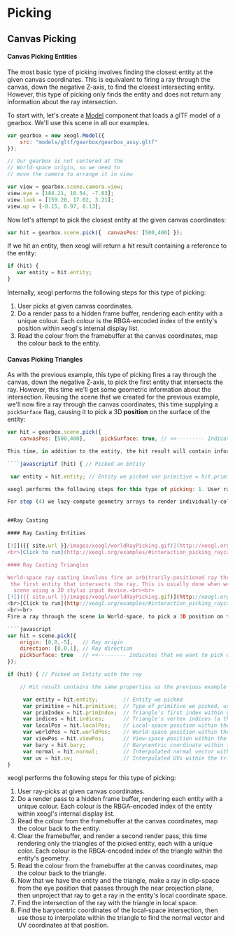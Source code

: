 # Picking

## Canvas Picking

#### Canvas Picking Entities

The most basic type of picking involves finding the closest entity at the given canvas coordinates. This is equivalent to firing a ray through the canvas, down the negative Z-axis, to find the closest intersecting entity. However, this type of  picking only finds the entity and does not return any information about the ray intersection.

To start with, let's create a [Model](http://xeogl.org/docs/classes/Model.html) component that loads a glTF model of a gearbox. We'll use this scene in all our examples.

```javascript
var gearbox = new xeogl.Model({ 
    src: "models/gltf/gearbox/gearbox_assy.gltf" 
});  

// Our gearbox is not centered at the 
// World-space origin, so we need to 
// move the camera to arrange it in view 

var view = gearbox.scene.camera.view; 
view.eye = [184.21, 10.54, -7.03]; 
view.look = [159.20, 17.02, 3.21]; 
view.up = [-0.15, 0.97, 0.13]; 
```

Now let's attempt to pick the closest entity at the given canvas coordinates:

```javascript
var hit = gearbox.scene.pick({  canvasPos: [500,400] });
```

If we hit an entity, then xeogl will return a hit result containing a reference to the entity:

```javascript
if (hit) { 
   var entity = hit.entity;  
}
```

Internally, xeogl performs the following steps for this type of picking:

1. User picks at given canvas coordinates. 
2. Do a render pass to a hidden frame buffer, rendering each entity with a unique colour. Each colour is the RBGA-encoded index of the entity's position within xeogl's internal display list. 
3. Read the colour from the framebuffer at the canvas coordinates, map the colour back to the entity. 

#### Canvas Picking Triangles

As with the previous example, this type of picking fires a ray through the canvas, down the negative Z-axis, to pick the first entity that intersects the ray. However, this time we'll get some geometric information about the intersection.
Reusing the scene that we created for the previous example, we'll now fire a ray through the canvas coordinates, this time  supplying a `pickSurface` flag, causing it to pick a 3D **position** on the surface of the entity:

```javascript
var hit = gearbox.scene.pick({      
    canvasPos: [500,400],     pickSurface: true, // <<--------- Indicates that we want to pick on surface });````

This time, in addition to the entity, the hit result will contain information about the position that we picked on the entity's surface:

````javascriptif (hit) { // Picked an Entity

 var entity = hit.entity; // Entity we picked var primitive = hit.primitive; // Type of primitive we picked, usually "triangles" var primIndex = hit.primIndex; // Triangle's first index within geometry indices var indices = hit.indices; // Triangle's vertex indices (a three element array) var localPos = hit.localPos; // Local-space position within the triangle var worldPos = hit.worldPos; // World-space position within the triangle var viewPos = hit.viewPos; // View-space position within the triangle var bary = hit.bary; // Barycentric coordinate within the triangle var normal = hit.normal; // Interpolated normal vector within the triangle var uv = hit.uv; // Interpolated UVs within the triangle}````

xeogl performs the following steps for this type of picking: 1. User ray-picks at given canvas coordinates.2. Do a render pass to a hidden frame buffer, rendering each entity with a unique colour. Each colour is the RBGA-encoded index of the entity within xeogl's internal display list.3. Read the colour from the framebuffer at the canvas coordinates, map the colour back to the entity. 4. Clear the framebuffer, and render a second render pass, this time rendering only the triangles of the picked entity, each with a unique color. Each colour is the RBGA-encoded index of the triangle within the entity's geometry.5. Read the colour from the framebuffer at the canvas coordinates, map the colour back to the triangle.6. Now that we have the entity and the triangle, make a ray in clip-space from the eye position that passes through the near projection plane, then unproject that ray to get a ray in the entity's local coordinate space.7. Find the intersection of the ray with the triangle in local space.8. Find the barycentric coordinates of the local-space intersection, then use those to interpolate within the triangle to find the normal vector and UV coordinates at that position.

For step (4) we lazy-compute geometry arrays to render individually-colored triangles for the entity. This does have a small performance hit the first time you pick the entity, but those arrays are retained for the entity and reused as you continue to pick it.


##Ray Casting

#### Ray Casting Entities

[![]({{ site.url }}/images/xeogl/worldRayPicking.gif)](http://xeogl.org/examples/#interaction_picking_raycasting_triangles) 
<br>[Click to run](http://xeogl.org/examples/#interaction_picking_raycasting_triangles) 

#### Ray Casting Triangles

World-space ray casting involves fire an arbitrarily-positioned ray through the scene in World-space, to pick 
 the first entity that intersects the ray. This is usually done when we want to interact with a 
  scene using a 3D stylus input device.<br><br>
[![]({{ site.url }}/images/xeogl/worldRayPicking.gif)](http://xeogl.org/examples/#interaction_picking_raycasting_triangles) 
<br>[Click to run](http://xeogl.org/examples/#interaction_picking_raycasting_triangles) 
<br><br>
Fire a ray through the scene in World-space, to pick a 3D position on the surface of the first entity hit by the ray:

````javascript
var hit = scene.pick({
    origin: [0,0,-5],   // Ray origin
    direction: [0,0,1], // Ray direction
    pickSurface: true   // <<--------- Indicates that we want to pick on surface
});

if (hit) { // Picked an Entity with the ray

    // Hit result contains the same properties as the previous example    

     var entity = hit.entity;        // Entity we picked
     var primitive = hit.primitive;  // Type of primitive we picked, usually "triangles"
     var primIndex = hit.primIndex;  // Triangle's first index within geometry indices
     var indices = hit.indices;      // Triangle's vertex indices (a three element array)
     var localPos = hit.localPos;    // Local-space position within the triangle
     var worldPos = hit.worldPos;    // World-space position within the triangle
     var viewPos = hit.viewPos;      // View-space position within the triangle
     var bary = hit.bary;            // Barycentric coordinate within the triangle
     var normal = hit.normal;        // Interpolated normal vector within the triangle
     var uv = hit.uv;                // Interpolated UVs within the triangle
}
```

xeogl performs the following steps for this type of picking:

1. User ray-picks at given canvas coordinates.
2. Do a render pass to a hidden frame buffer, rendering each entity with a unique colour. Each colour is the RBGA-encoded 
  index of the entity within xeogl's internal display list.
3. Read the colour from the framebuffer at the canvas coordinates, map the colour back to the entity. 
4. Clear the framebuffer, and render a second render pass, this time rendering only the triangles of the picked entity, 
  each with a unique color. Each colour is the RBGA-encoded index of the triangle within the entity's geometry.
5. Read the colour from the framebuffer at the canvas coordinates, map the colour back to the triangle.
6. Now that we have the entity and the triangle, make a ray in clip-space from the eye position that passes through 
  the near projection plane, then unproject that ray to get a ray in the entity's local coordinate space.
7. Find the intersection of the ray with the triangle in local space.
8. Find the barycentric coordinates of the local-space intersection, then use those to interpolate within the triangle 
  to find the normal vector and UV coordinates at that position.  

